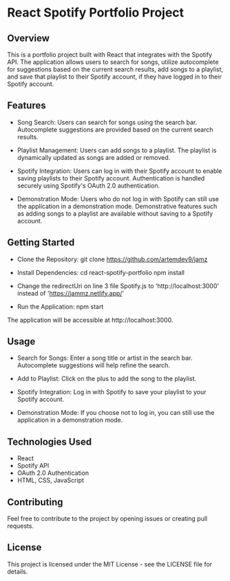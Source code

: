 # React Spotify Portfolio Project

## Overview

This is a portfolio project built with React that integrates with the Spotify API. The application allows users to search for songs, utilize autocomplete for suggestions based on the current search results, add songs to a playlist, and save that playlist to their Spotify account, if they have logged in to their Spotify account.

## Features

- Song Search:
  Users can search for songs using the search bar.
  Autocomplete suggestions are provided based on the current search results.

- Playlist Management:
  Users can add songs to a playlist.
  The playlist is dynamically updated as songs are added or removed.

- Spotify Integration:
  Users can log in with their Spotify account to enable saving playlists to their Spotify account.
  Authentication is handled securely using Spotify's OAuth 2.0 authentication.

- Demonstration Mode:
  Users who do not log in with Spotify can still use the application in a demonstration mode.
  Demonstrative features such as adding songs to a playlist are available without saving to a Spotify account.

## Getting Started

- Clone the Repository:
  git clone https://github.com/artemdev9/jamz

- Install Dependencies:
  cd react-spotify-portfolio
  npm install

- Change the redirectUri on line 3 file Spotify.js to 'http://localhost:3000' instead of 'https://jammz.netlify.app/'

- Run the Application:
  npm start

The application will be accessible at http://localhost:3000.

## Usage

- Search for Songs:
  Enter a song title or artist in the search bar.
  Autocomplete suggestions will help refine the search.

- Add to Playlist:
  Click on the plus to add the song to the playlist.

- Spotify Integration:
  Log in with Spotify to save your playlist to your Spotify account.

- Demonstration Mode:
  If you choose not to log in, you can still use the application in a demonstration mode.

## Technologies Used

- React
- Spotify API
- OAuth 2.0 Authentication
- HTML, CSS, JavaScript

## Contributing

Feel free to contribute to the project by opening issues or creating pull requests.

## License

This project is licensed under the MIT License - see the LICENSE file for details.
